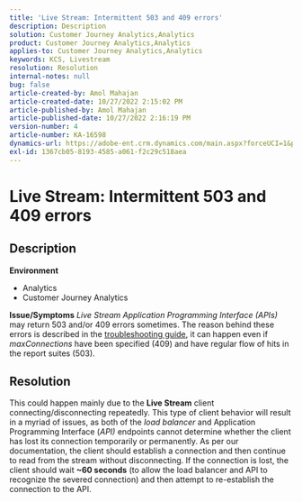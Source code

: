 ```yaml
---
title: 'Live Stream: Intermittent 503 and 409 errors'
description: Description
solution: Customer Journey Analytics,Analytics
product: Customer Journey Analytics,Analytics
applies-to: Customer Journey Analytics,Analytics
keywords: KCS, Livestream
resolution: Resolution
internal-notes: null
bug: false
article-created-by: Amol Mahajan
article-created-date: 10/27/2022 2:15:02 PM
article-published-by: Amol Mahajan
article-published-date: 10/27/2022 2:16:19 PM
version-number: 4
article-number: KA-16598
dynamics-url: https://adobe-ent.crm.dynamics.com/main.aspx?forceUCI=1&pagetype=entityrecord&etn=knowledgearticle&id=ac1f17bc-0156-ed11-bba2-6045bd006793
exl-id: 1367cb05-8193-4585-a061-f2c29c518aea
---
```

# Live Stream: Intermittent 503 and 409 errors

## Description

<b>Environment</b>
- Analytics
- Customer Journey Analytics

<b>Issue/Symptoms</b>
*Live Stream Application Programming Interface (APIs)* may return 503 and/or 409 errors sometimes. The reason behind these errors is described in the [troubleshooting guide](https://github.com/AdobeDocs/analytics-1.4-apis/blob/master/docs/live-stream-api/troubleshooting.md), it can happen even if *maxConnections* have been specified (409) and have regular flow of hits in the report suites (503).


## Resolution


This could happen mainly due to the <b>Live Stream</b> client connecting/disconnecting repeatedly. This type of client behavior will result in a myriad of issues, as both of the *load balancer* and Application Programming Interface (*API)* endpoints cannot determine whether the client has lost its connection temporarily or permanently. As per our documentation, the client should establish a connection and then continue to read from the stream without disconnecting. If the connection is lost, the client should wait <b>~60 seconds</b> (to allow the load balancer and API to recognize the severed connection) and then attempt to re-establish the connection to the API.
